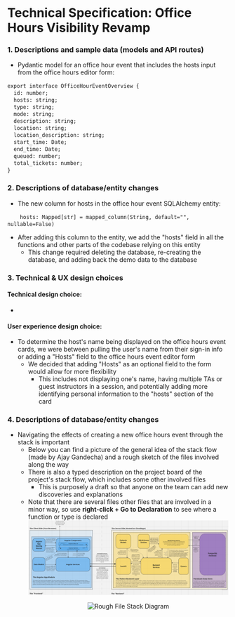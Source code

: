 # **Technical Specification: Office Hours Visibility Revamp**

### 1. Descriptions and sample data (models and API routes)

- Pydantic model for an office hour event that includes the hosts input from the office hours editor form:

```
export interface OfficeHourEventOverview {
  id: number;
  hosts: string;
  type: string;
  mode: string;
  description: string;
  location: string;
  location_description: string;
  start_time: Date;
  end_time: Date;
  queued: number;
  total_tickets: number;
}
```

### 2. Descriptions of database/entity changes

- The new column for hosts in the office hour event SQLAlchemy entity:

```
    hosts: Mapped[str] = mapped_column(String, default="", nullable=False)
```

- After adding this column to the entity, we add the "hosts" field in all the functions and other parts of the codebase relying on this entity
  - This change required deleting the database, re-creating the database, and adding back the demo data to the database

### 3. Technical & UX design choices

#### Technical design choice:

-

#### User experience design choice:

- To determine the host's name being displayed on the office hours event cards, we were between pulling the user's name from their sign-in info or adding a "Hosts" field to the office hours event editor form
  - We decided that adding "Hosts" as an optional field to the form would allow for more flexibility
    - This includes not displaying one's name, having multiple TAs or guest instructors in a session, and potentially adding more identifying personal information to the "hosts" section of the card

### 4. Descriptions of database/entity changes

- Navigating the effects of creating a new office hours event through the stack is important
  - Below you can find a picture of the general idea of the stack flow (made by Ajay Gandecha) and a rough sketch of the files involved along the way
  - There is also a typed description on the project board of the project's stack flow, which includes some other involved files
    - This is purposely a draft so that anyone on the team can add new discoveries and explanations
  - Note that there are several files other files that are involved in a minor way, so use **right-click + Go to Declaration** to see where a function or type is declared
    <!-- <img src="https://private-user-images.githubusercontent.com/111540555/386875741-4e5bea91-92d8-449b-aa33-8b86c1fb5141.png?jwt=eyJhbGciOiJIUzI1NiIsInR5cCI6IkpXVCJ9.eyJpc3MiOiJnaXRodWIuY29tIiwiYXVkIjoicmF3LmdpdGh1YnVzZXJjb250ZW50LmNvbSIsImtleSI6ImtleTUiLCJleHAiOjE3MzE3ODkxMDgsIm5iZiI6MTczMTc4ODgwOCwicGF0aCI6Ii8xMTE1NDA1NTUvMzg2ODc1NzQxLTRlNWJlYTkxLTkyZDgtNDQ5Yi1hYTMzLThiODZjMWZiNTE0MS5wbmc_WC1BbXotQWxnb3JpdGhtPUFXUzQtSE1BQy1TSEEyNTYmWC1BbXotQ3JlZGVudGlhbD1BS0lBVkNPRFlMU0E1M1BRSzRaQSUyRjIwMjQxMTE2JTJGdXMtZWFzdC0xJTJGczMlMkZhd3M0X3JlcXVlc3QmWC1BbXotRGF0ZT0yMDI0MTExNlQyMDI2NDhaJlgtQW16LUV4cGlyZXM9MzAwJlgtQW16LVNpZ25hdHVyZT04MWQ4MjQ5YjY1ZjFiMTVjNDEzZTU0Zjc3ZDUyOWExMjZmZTk3OTE3ODA0OTJhMmI0NzY1ZjdjNDg1OWE0OGY2JlgtQW16LVNpZ25lZEhlYWRlcnM9aG9zdCJ9.nwptzkstqLIxhjSKXalAvwNy3nKH3n-J6PKo6g_0H-Q" alt="Clean Stack Diagram"> -->
    ![Clean Stack Diagram](/docs/images/clean-stack-diagram.png)
    <p style="text-align:center;">
    <img src="/workspace/docs/images/rough-stack-diagram.jpg" alt="Rough File Stack Diagram" width="600">
    </p>
